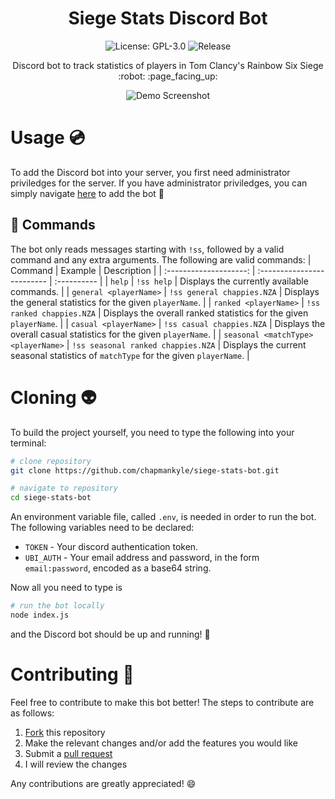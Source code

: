 <h1 align="center">Siege Stats Discord Bot</h1>

<p align="center">
  <img src="https://img.shields.io/github/license/chapmankyle/siege-stats-bot.svg?" alt="License: GPL-3.0"></img>
  <img src="https://img.shields.io/github/v/release/chapmankyle/siege-stats-bot.svg?" alt="Release"></img>
</p>

<p align="center">
  Discord bot to track statistics of players in Tom Clancy's Rainbow Six Siege :robot: :page_facing_up:
</p>

<p align="center">
  <img src="https://user-images.githubusercontent.com/43512442/107859597-39695280-6e43-11eb-86f7-5008f2a18ae1.PNG" alt="Demo Screenshot"></img>
</p>

# Usage :cd:

To add the Discord bot into your server, you first need administrator priviledges for the server.
If you have administrator priviledges, you can simply navigate [here](https://discord.com/oauth2/authorize?client_id=805758708394098695&scope=bot) to add the bot :tada:

## :page_facing_up: Commands 
The bot only reads messages starting with `!ss`, followed by a valid command and any extra arguments.
The following are valid commands:
| Command                | Example                    | Description |
| :--------------------: | :------------------------- | :---------- |
| `help`                 | `!ss help`                 | Displays the currently available commands. |
| `general <playerName>` | `!ss general chappies.NZA` | Displays the general statistics for the given `playerName`. |
| `ranked <playerName>`  | `!ss ranked chappies.NZA`  | Displays the overall ranked statistics for the given `playerName`. |
| `casual <playerName>`  | `!ss casual chappies.NZA`  | Displays the overall casual statistics for the given `playerName`. |
| `seasonal <matchType> <playerName>` | `!ss seasonal ranked chappies.NZA` | Displays the current seasonal statistics of `matchType` for the given `playerName`. |

# Cloning :alien:

To build the project yourself, you need to type the following into your terminal:
```bash
# clone repository
git clone https://github.com/chapmankyle/siege-stats-bot.git

# navigate to repository
cd siege-stats-bot
```

An environment variable file, called `.env`, is needed in order to run the bot. The following variables need to be declared:
- `TOKEN` - Your discord authentication token.
- `UBI_AUTH` - Your email address and password, in the form `email:password`, encoded as a base64 string.

Now all you need to type is 
```bash
# run the bot locally
node index.js
```
and the Discord bot should be up and running! :tada:

# Contributing :partying_face:

Feel free to contribute to make this bot better! The steps to contribute are as follows:
1) [Fork](https://docs.github.com/en/github/getting-started-with-github/fork-a-repo) this repository
2) Make the relevant changes and/or add the features you would like
3) Submit a [pull request](https://docs.github.com/en/github/collaborating-with-issues-and-pull-requests/about-pull-requests)
4) I will review the changes

Any contributions are greatly appreciated! :smile:
